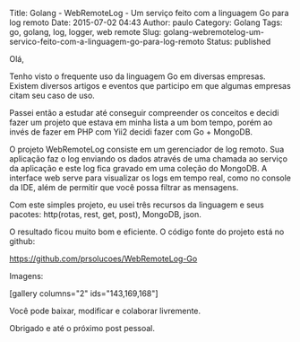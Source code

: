 Title: Golang - WebRemoteLog - Um serviço feito com a linguagem Go para log remoto
Date: 2015-07-02 04:43
Author: paulo
Category: Golang
Tags: go, golang, log, logger, web remote
Slug: golang-webremotelog-um-servico-feito-com-a-linguagem-go-para-log-remoto
Status: published

Olá,

Tenho visto o frequente uso da linguagem Go em diversas empresas. Existem diversos artigos e eventos que participo em que algumas empresas citam seu caso de uso.

Passei então a estudar até conseguir compreender os conceitos e decidi fazer um projeto que estava em minha lista a um bom tempo, porém ao invés de fazer em PHP com Yii2 decidi fazer com Go + MongoDB.

O projeto WebRemoteLog consiste em um gerenciador de log remoto. Sua aplicação faz o log enviando os dados através de uma chamada ao serviço da aplicação e este log fica gravado em uma coleção do MongoDB. A interface web serve para visualizar os logs em tempo real, como no console da IDE, além de permitir que você possa filtrar as mensagens.

Com este simples projeto, eu usei três recursos da linguagem e seus pacotes: http(rotas, rest, get, post), MongoDB, json.

O resultado ficou muito bom e eficiente. O código fonte do projeto está no github:

<https://github.com/prsolucoes/WebRemoteLog-Go>

Imagens:

\[gallery columns="2" ids="143,169,168"\]

Você pode baixar, modificar e colaborar livremente.

Obrigado e até o próximo post pessoal.
